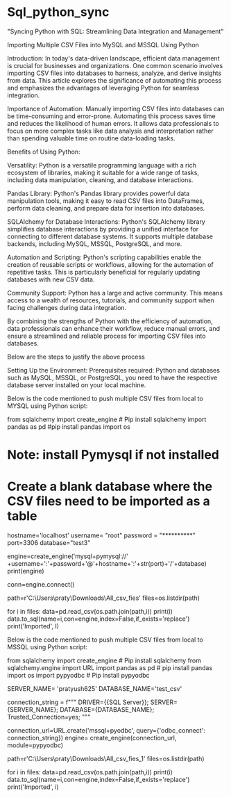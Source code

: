 # Sql_python_sync
"Syncing Python with SQL: Streamlining Data Integration and Management"

Importing Multiple CSV Files into MySQL and MSSQL Using Python

Introduction:
In today's data-driven landscape, efficient data management is crucial for businesses and organizations. One common scenario involves importing CSV files into databases to harness, analyze, and derive insights from data. This article explores the significance of automating this process and emphasizes the advantages of leveraging Python for seamless integration.

Importance of Automation:
Manually importing CSV files into databases can be time-consuming and error-prone. Automating this process saves time and reduces the likelihood of human errors. It allows data professionals to focus on more complex tasks like data analysis and interpretation rather than spending valuable time on routine data-loading tasks.

Benefits of Using Python:

Versatility: Python is a versatile programming language with a rich ecosystem of libraries, making it suitable for a wide range of tasks, including data manipulation, cleaning, and database interactions.

Pandas Library: Python's Pandas library provides powerful data manipulation tools, making it easy to read CSV files into DataFrames, perform data cleaning, and prepare data for insertion into databases.

SQLAlchemy for Database Interactions: Python's SQLAlchemy library simplifies database interactions by providing a unified interface for connecting to different database systems. It supports multiple database backends, including MySQL, MSSQL, PostgreSQL, and more.

Automation and Scripting: Python's scripting capabilities enable the creation of reusable scripts or workflows, allowing for the automation of repetitive tasks. This is particularly beneficial for regularly updating databases with new CSV data.

Community Support: Python has a large and active community. This means access to a wealth of resources, tutorials, and community support when facing challenges during data integration.

By combining the strengths of Python with the efficiency of automation, data professionals can enhance their workflow, reduce manual errors, and ensure a streamlined and reliable process for importing CSV files into databases.

Below are the steps to justify the above process

Setting Up the Environment:
Prerequisites required:
Python and databases such as MySQL, MSSQL, or PostgreSQL, you need to have the respective database server installed on your local machine.

Below is the code mentioned to push multiple CSV files from local to MYSQL using Python script:

from sqlalchemy import create_engine # Pip install sqlalchemy
import pandas as pd #pip install pandas
import os
# Note: install Pymysql if not installed
# Create a blank database where the CSV files need to be imported as a table

hostname='localhost'
username= "root"
password = "**********"
port=3306
database="test3"

engine=create_engine('mysql+pymysql://' +username+':'+password+'@'+hostname+':'+str(port)+'/'+database)
print(engine)

conn=engine.connect()

path=r'C:\Users\praty\Downloads\All_csv_fies'
files=os.listdir(path)

for i in files:
    data=pd.read_csv(os.path.join(path,i))
    print(i)
    data.to_sql(name=i,con=engine,index=False,if_exists='replace')
    print('Imported', I)

Below is the code mentioned to push multiple CSV files from local to MSSQL using Python script:

from sqlalchemy import create_engine # Pip install sqlalchemy
from sqlalchemy.engine import URL
import pandas as pd # pip install pandas
import os
import pypyodbc # Pip install pypyodbc

SERVER_NAME= 'pratyush625'
DATABASE_NAME='test_csv'

connection_string = f"""
           DRIVER={{SQL Server}};
           SERVER={SERVER_NAME};
           DATABASE={DATABASE_NAME};
           Trusted_Connection=yes;
"""

connection_url=URL.create('mssql+pyodbc', query={'odbc_connect': connection_string})
engine= create_engine(connection_url, module=pypyodbc)

path=r'C:\Users\praty\Downloads\All_csv_fies_1'
files=os.listdir(path)

for i in files:
    data=pd.read_csv(os.path.join(path,i))
    print(i)
    data.to_sql(name=i,con=engine,index=False,if_exists='replace')
    print('Imported', i)





